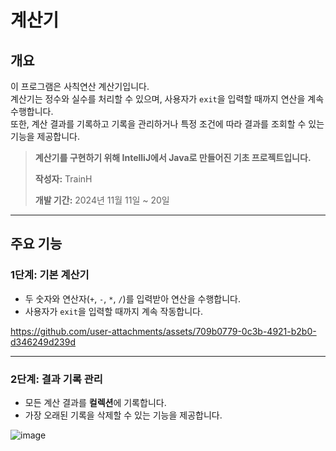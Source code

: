 # 계산기

##  개요
이 프로그램은 사칙연산 계산기입니다.  
계산기는 정수와 실수를 처리할 수 있으며, 사용자가 `exit`을 입력할 때까지 연산을 계속 수행합니다.  
또한, 계산 결과를 기록하고 기록을 관리하거나 특정 조건에 따라 결과를 조회할 수 있는 기능을 제공합니다.

> 
> **계산기를 구현하기 위해 IntelliJ에서 Java로 만들어진 기초 프로젝트입니다.**
> 
> **작성자:** TrainH
> 
> **개발 기간:** 2024년 11월 11일 ~ 20일  
> 

---

##  주요 기능

###   1단계: 기본 계산기
- 두 숫자와 연산자(`+`, `-`, `*`, `/`)를 입력받아 연산을 수행합니다.
- 사용자가 `exit`을 입력할 때까지 계속 작동합니다.


https://github.com/user-attachments/assets/709b0779-0c3b-4921-b2b0-d346249d239d



---

###   2단계: 결과 기록 관리
- 모든 계산 결과를 **컬렉션**에 기록합니다.
- 가장 오래된 기록을 삭제할 수 있는 기능을 제공합니다.


![image](https://github.com/user-attachments/assets/62bc213b-27ac-40c9-bc98-36886a551e98)

